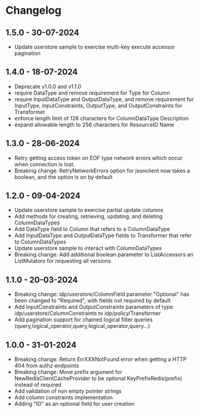 # Changelog

## 1.5.0 - 30-07-2024

- Update userstore sample to exercise multi-key execute accessor pagination

## 1.4.0 - 18-07-2024

- Deprecate v1.0.0 and v1.1.0
- require DataType and remove requirement for Type for Column
- require InputDataType and OutputDataType, and remove requirement for InputType, InputConstraints, OutputType, and OutputConstraints for Transformer
- enforce length limit of 128 characters for ColumnDataType Description
- expand allowable length to 256 characters for ResourceID Name

## 1.3.0 - 28-06-2024

- Retry getting access token on EOF type network errors which occur when connection is lost.
- Breaking change: RetryNetworkErrors option for jsonclient now takes a boolean, and the option is on by default

## 1.2.0 - 09-04-2024

- Update userstore sample to exercise partial update columns
- Add methods for creating, retrieving, updating, and deleting ColumnDataTypes
- Add DataType field to Column that refers to a ColumnDataType
- Add InputDataType and OutputDataType fields to Transformer that refer to ColumnDataTypes
- Update userstore sample to interact with ColumnDataTypes
- Breaking change: Add additional boolean parameter to ListAccessors an ListMutators for requesting all versions

## 1.1.0 - 20-03-2024

- Breaking change: idp/userstore/ColumnField parameter "Optional" has been changed to "Required", with fields not required by default
- Add InputConstraints and OutputConstraints parameters of type idp/userstore/ColumnConstraints to idp/policy/Transformer
- Add pagination support for chained logical filter queries (query,logical_operator,query,logical_operator,query...)

## 1.0.0 - 31-01-2024

- Breaking change: Return ErrXXXNotFound error when getting a HTTP 404 from authz endpoints
- Breaking change: Move prefix argument for NewRedisClientCacheProvider to be optional KeyPrefixRedis(prefix) instead of required
- Add validation of non empty pointer strings
- Add column constraints implementation
- Adding "ID" as an optional field for user creation
